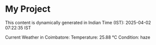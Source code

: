 # My Project

This content is dynamically generated in Indian Time (IST): 2025-04-02 07:22:35 IST


Current Weather in Coimbatore:
Temperature: 25.88 °C
Condition: haze
